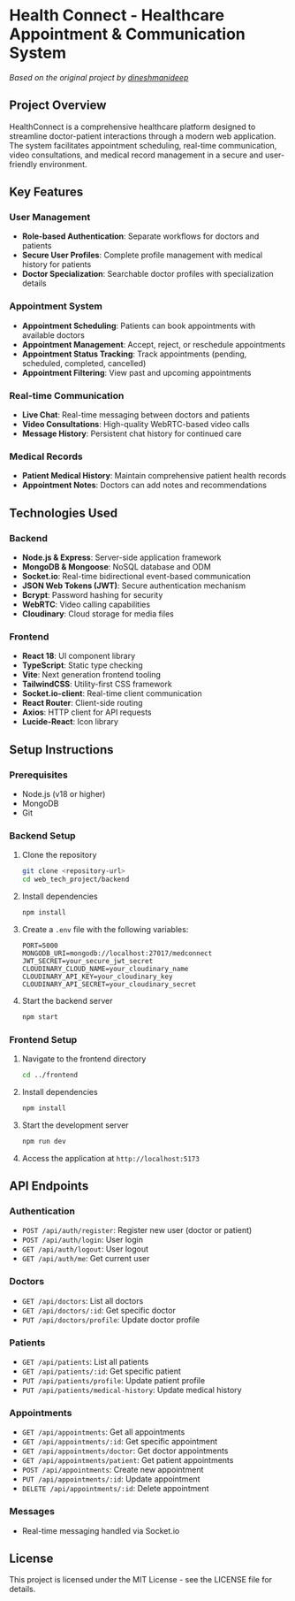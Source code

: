 # Health Connect - Healthcare Appointment & Communication System

*Based on the original project by [dineshmanideep](https://github.com/dineshmanideep/Health-Connect)*

## Project Overview

HealthConnect is a comprehensive healthcare platform designed to streamline doctor-patient interactions through a modern web application. The system facilitates appointment scheduling, real-time communication, video consultations, and medical record management in a secure and user-friendly environment.

## Key Features

### User Management
- **Role-based Authentication**: Separate workflows for doctors and patients
- **Secure User Profiles**: Complete profile management with medical history for patients
- **Doctor Specialization**: Searchable doctor profiles with specialization details

### Appointment System
- **Appointment Scheduling**: Patients can book appointments with available doctors
- **Appointment Management**: Accept, reject, or reschedule appointments
- **Appointment Status Tracking**: Track appointments (pending, scheduled, completed, cancelled)
- **Appointment Filtering**: View past and upcoming appointments

### Real-time Communication
- **Live Chat**: Real-time messaging between doctors and patients
- **Video Consultations**: High-quality WebRTC-based video calls
- **Message History**: Persistent chat history for continued care

### Medical Records
- **Patient Medical History**: Maintain comprehensive patient health records
- **Appointment Notes**: Doctors can add notes and recommendations

## Technologies Used

### Backend
- **Node.js & Express**: Server-side application framework
- **MongoDB & Mongoose**: NoSQL database and ODM
- **Socket.io**: Real-time bidirectional event-based communication
- **JSON Web Tokens (JWT)**: Secure authentication mechanism
- **Bcrypt**: Password hashing for security
- **WebRTC**: Video calling capabilities
- **Cloudinary**: Cloud storage for media files

### Frontend
- **React 18**: UI component library
- **TypeScript**: Static type checking
- **Vite**: Next generation frontend tooling
- **TailwindCSS**: Utility-first CSS framework
- **Socket.io-client**: Real-time client communication
- **React Router**: Client-side routing
- **Axios**: HTTP client for API requests
- **Lucide-React**: Icon library

## Setup Instructions

### Prerequisites
- Node.js (v18 or higher)
- MongoDB
- Git

### Backend Setup
1. Clone the repository
   ```bash
   git clone <repository-url>
   cd web_tech_project/backend
   ```

2. Install dependencies
   ```bash
   npm install
   ```

3. Create a `.env` file with the following variables:
   ```
   PORT=5000
   MONGODB_URI=mongodb://localhost:27017/medconnect
   JWT_SECRET=your_secure_jwt_secret
   CLOUDINARY_CLOUD_NAME=your_cloudinary_name
   CLOUDINARY_API_KEY=your_cloudinary_key
   CLOUDINARY_API_SECRET=your_cloudinary_secret
   ```

4. Start the backend server
   ```bash
   npm start
   ```

### Frontend Setup
1. Navigate to the frontend directory
   ```bash
   cd ../frontend
   ```

2. Install dependencies
   ```bash
   npm install
   ```

3. Start the development server
   ```bash
   npm run dev
   ```

4. Access the application at `http://localhost:5173`

## API Endpoints

### Authentication
- `POST /api/auth/register`: Register new user (doctor or patient)
- `POST /api/auth/login`: User login
- `GET /api/auth/logout`: User logout
- `GET /api/auth/me`: Get current user

### Doctors
- `GET /api/doctors`: List all doctors
- `GET /api/doctors/:id`: Get specific doctor
- `PUT /api/doctors/profile`: Update doctor profile

### Patients
- `GET /api/patients`: List all patients
- `GET /api/patients/:id`: Get specific patient
- `PUT /api/patients/profile`: Update patient profile
- `PUT /api/patients/medical-history`: Update medical history

### Appointments
- `GET /api/appointments`: Get all appointments
- `GET /api/appointments/:id`: Get specific appointment
- `GET /api/appointments/doctor`: Get doctor appointments
- `GET /api/appointments/patient`: Get patient appointments
- `POST /api/appointments`: Create new appointment
- `PUT /api/appointments/:id`: Update appointment
- `DELETE /api/appointments/:id`: Delete appointment

### Messages
- Real-time messaging handled via Socket.io



## License
This project is licensed under the MIT License - see the LICENSE file for details.
